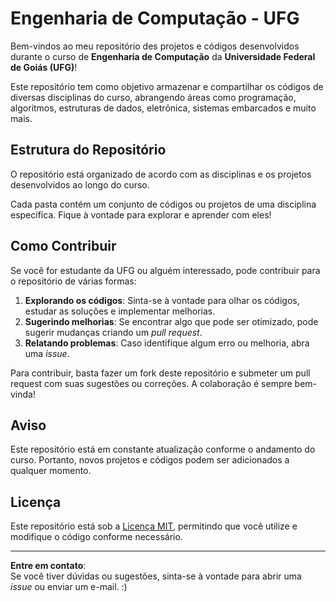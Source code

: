 # Engenharia de Computação - UFG

Bem-vindos ao meu  repositório des projetos e códigos desenvolvidos durante o curso de **Engenharia de Computação** da **Universidade Federal de Goiás (UFG)**! 

Este repositório tem como objetivo armazenar e compartilhar os códigos de diversas disciplinas do curso, abrangendo áreas como programação, algoritmos, estruturas de dados, eletrônica, sistemas embarcados e muito mais.

## Estrutura do Repositório

O repositório está organizado de acordo com as disciplinas e os projetos desenvolvidos ao longo do curso. 

<!-- Abaixo estão algumas seções que você pode encontrar:

- **Algoritmos**: Implementações de algoritmos clássicos e problemas resolvidos.
- **Estruturas de Dados**: Exercícios práticos com implementação de diferentes estruturas.
- **Sistemas Embarcados**: Projetos voltados para a interação entre software e hardware.
- **Programação**: Códigos desenvolvidos em diversas linguagens de programação. -->

Cada pasta contém um conjunto de códigos ou projetos de uma disciplina específica. Fique à vontade para explorar e aprender com eles!

## Como Contribuir

Se você for estudante da UFG ou alguém interessado, pode contribuir para o repositório de várias formas:

1. **Explorando os códigos**: Sinta-se à vontade para olhar os códigos, estudar as soluções e implementar melhorias.
2. **Sugerindo melhorias**: Se encontrar algo que pode ser otimizado, pode sugerir mudanças criando um *pull request*.
3. **Relatando problemas**: Caso identifique algum erro ou melhoria, abra uma *issue*.

Para contribuir, basta fazer um fork deste repositório e submeter um pull request com suas sugestões ou correções. A colaboração é sempre bem-vinda!

## Aviso

Este repositório está em constante atualização conforme o andamento do curso. Portanto, novos projetos e códigos podem ser adicionados a qualquer momento.

## Licença

Este repositório está sob a [Licença MIT](LICENSE), permitindo que você utilize e modifique o código conforme necessário.

---

**Entre em contato**:  
Se você tiver dúvidas ou sugestões, sinta-se à vontade para abrir uma *issue* ou enviar um e-mail. :)
